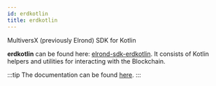 ```yaml
---
id: erdkotlin
title: erdkotlin
---
```


MultiversX (previously Elrond) SDK for Kotlin

**erdkotlin** can be found here: [elrond-sdk-erdkotlin](https://github.com/ElrondNetwork/elrond-sdk-erdkotlin/).
It consists of Kotlin helpers and utilities for interacting with the Blockchain.

:::tip
The documentation can be found [here](https://github.com/ElrondNetwork/elrond-sdk-erdkotlin/).
:::
